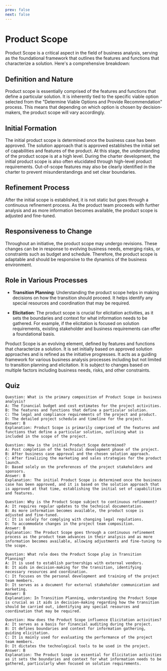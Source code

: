 ```yaml
---
prev: false
next: false
---
```


# Product Scope

Product Scope is a critical aspect in the field of business analysis, serving as the foundational framework that outlines the features and functions that characterize a solution. Here's a comprehensive breakdown:

## Definition and Nature

Product scope is essentially comprised of the features and functions that define a particular solution. It is inherently tied to the specific viable option selected from the "Determine Viable Options and Provide Recommendation" process. This means that depending on which option is chosen by decision-makers, the product scope will vary accordingly.

## Initial Formation

The initial product scope is determined once the business case has been approved. The solution approach that is approved establishes the initial set of capabilities and features of the product. At this stage, the understanding of the product scope is at a high level. During the charter development, the initial product scope is also often elucidated through high-level product requirements. Out-of-scope features may also be clearly identified in the charter to prevent misunderstandings and set clear boundaries.

## Refinement Process

After the initial scope is established, it is not static but goes through a continuous refinement process. As the product team proceeds with further analysis and as more information becomes available, the product scope is adjusted and fine-tuned.

## Responsiveness to Change

Throughout an initiative, the product scope may undergo revisions. These changes can be in response to evolving business needs, emerging risks, or constraints such as budget and schedule. Therefore, the product scope is adaptable and should be responsive to the dynamics of the business environment.

## Role in Various Processes

- **Transition Planning**: Understanding the product scope helps in making decisions on how the transition should proceed. It helps identify any special resources and coordination that may be required.

- **Elicitation**: The product scope is crucial for elicitation activities, as it sets the boundaries and context for what information needs to be gathered. For example, if the elicitation is focused on solution requirements, existing stakeholder and business requirements can offer a foundational basis.

Product Scope is an evolving element, defined by features and functions that characterize a solution. It is set initially based on approved solution approaches and is refined as the initiative progresses. It acts as a guiding framework for various business analysis processes including but not limited to transition planning and elicitation. It is subject to changes based on multiple factors including business needs, risks, and other constraints.

## Quiz

```quiz
Question: What is the primary composition of Product Scope in business analysis?
A: The financial budget and cost estimates for the project activities.
B: The features and functions that define a particular solution.
C: The legal and compliance requirements of the project and product.
D: The detailed project schedule and timeline for the project.
Answer: B
Explanation: Product Scope is primarily comprised of the features and functions that define a particular solution, outlining what is included in the scope of the project.

Question: How is the initial Product Scope determined?
A: Post completion of the technical development phase of the project.
B: After business case approval and the chosen solution approach.
C: After finalizing the marketing and sales strategies for the product launch.
D: Based solely on the preferences of the project stakeholders and sponsors.
Answer: B
Explanation: The initial Product Scope is determined once the business case has been approved, and it is based on the solution approach that is approved at that time, establishing the initial set of capabilities and features.

Question: Why is the Product Scope subject to continuous refinement?
A: It requires regular updates to the technical documentation.
B: As more information becomes available, the product scope is adjusted and fine-tuned.
C: It is solely for complying with changing legal regulations.
D: To accommodate changes in the project team composition.
Answer: B
Explanation: The Product Scope goes through a continuous refinement process as the product team advances in their analysis and as more information becomes available, allowing adjustments and fine-tuning to the scope.

Question: What role does the Product Scope play in Transition Planning?
A: It is used to establish partnerships with external vendors.
B: It aids in decision-making for the transition, identifying necessary resources and coordination.
C: It focuses on the personal development and training of the project team members.
D: It serves as a document for external stakeholder communication and marketing.
Answer: B
Explanation: In Transition Planning, understanding the Product Scope is crucial as it aids in decision-making regarding how the transition should be carried out, identifying any special resources and coordination that may be required.

Question: How does the Product Scope influence Elicitation activities?
A: It serves as a basis for financial auditing during the project.
B: It defines boundaries and context for information gathering, guiding elicitation.
C: It is mainly used for evaluating the performance of the project team members.
D: It dictates the technological tools to be used in the project.
Answer: B
Explanation: The Product Scope is essential for Elicitation activities as it sets the boundaries and context for what information needs to be gathered, particularly when focused on solution requirements.

```
